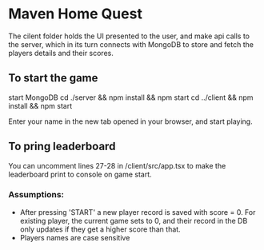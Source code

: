 # Maven Home Quest
The cilent folder holds the UI presented to the user, and make api calls to the server, which in its turn connects with MongoDB to store and fetch the players details and their scores.

## To start the game
start MongoDB
cd ./server && npm install && npm start
cd ../client && npm install && npm start

Enter your name in the new tab opened in your browser, and start playing.

## To pring leaderboard
You can uncomment lines 27-28 in /client/src/app.tsx to make the leaderboard print to console on game start.

### Assumptions:
- After pressing 'START' a new player record is saved with score = 0. For existing player, the current game sets to 0, and their record in the DB only updates if they get a higher score than that.
- Players names are case sensitive
